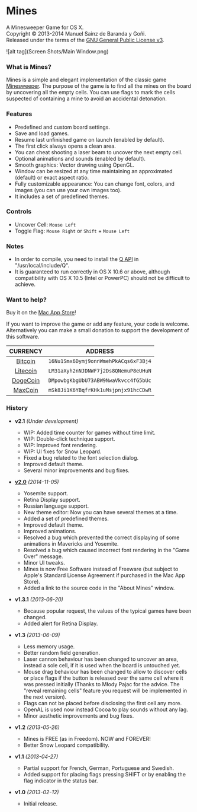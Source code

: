 # Mines
A Minesweeper Game for OS X.  
Copyright © 2013-2014 Manuel Sainz de Baranda y Goñi.  
Released under the terms of the [GNU General Public License v3](http://www.gnu.org/copyleft/gpl.html).

![alt tag](Screen Shots/Main Window.png)
### What is Mines?
Mines is a simple and elegant implementation of the classic game [Minesweeper](http://en.wikipedia.org/wiki/Minesweeper_(video_game)). The purpose of the game is to find all the mines on the board by uncovering all the empty cells. You can use flags to mark the cells suspected of containing a mine to avoid an accidental detonation.

### Features
* Predefined and custom board settings.
* Save and load games.
* Resume last unfinished game on launch (enabled by default).
* The first click always opens a clean area.
* You can cheat shooting a laser beam to uncover the next empty cell.
* Optional animations and sounds (enabled by default).
* Smooth graphics: Vector drawing using OpenGL.
* Window can be resized at any time maintaining an approximated (default) or exact aspect ratio.
* Fully customizable appearance: You can change font, colors, and images (you can use your own images too).
* It includes a set of predefined themes.

### Controls
* Uncover Cell: `Mouse Left`
* Toggle Flag: `Mouse Right` or `Shift` + `Mouse Left`

### Notes
* In order to compile, you need to install the [Q API](http://github.com/redcode/Q) in "/usr/local/include/Q".
* It is guaranteed to run correctly in OS X 10.6 or above, although compatibility with OS X 10.5 (Intel or PowerPC) should not be difficult to achieve.

### Want to help?
Buy it on the [Mac App Store](https://itunes.apple.com/us/app/mines/id602009455)!  
  
If you want to improve the game or add any feature, your code is welcome.
Alternatively you can make a small donation to support the development of this software.

CURRENCY|ADDRESS
:---:|:---:
[Bitcoin](https://bitcoin.org)|`16Nu1Smx6Dymj9onnWmehPkACqs6xF3Bj4`
[Litecoin](https://litecoin.org)|`LM31aXyh2nNJDNWF7j2Ds8QNemuP8eUHuN`
[DogeCoin](http://dogecoin.com)|`DMpowbgKbgUbU73ABW9NwaVkvcc4fG5bUc`
[MaxCoin](http://www.maxcoin.co.uk)|`mSk8Ji1K6YBqfrKHk1uMsjpnjx91hcCDwR`

### History

* __v2.1__ _(Under development)_
    * WIP: Added time counter for games without time limit.
    * WIP: Double-click technique support.
    * WIP: Improved font rendering.
    * WIP: UI fixes for Snow Leopard.
    * Fixed a bug related to the font selection dialog.
    * Improved default theme.
    * Several minor improvements and bug fixes.

* __[v2.0](http://github.com/redcode/Mines/releases/tag/v2.0)__ _(2014-11-05)_
    * Yosemite support.
    * Retina Display support.
    * Russian language support.
    * New theme editor: Now you can have several themes at a time.
    * Added a set of predefined themes.
    * Improved default theme.
    * Improved animations.
    * Resolved a bug which prevented the correct displaying of some animations in Mavericks and Yosemite.
    * Resolved a bug which caused incorrect font rendering in the "Game Over" message.
    * Minor UI tweaks.
    * Mines is now Free Software instead of Freeware (but subject to Apple's Standard License Agreement if purchased in the Mac App Store).
    * Added a link to the source code in the "About Mines" window.

* __v1.3.1__ _(2013-06-20)_
    * Because popular request, the values of the typical games have been changed.
    * Added alert for Retina Display.

* __v1.3__ _(2013-06-09)_
    * Less memory usage.
    * Better random field generation.
    * Laser cannon behaviour has been changed to uncover an area, instead a sole cell, if it is used when the board is untouched yet.
    * Mouse drag behaviour has been changed to allow to discover cells or place flags if the button is released over the same cell where it was pressed initially (Thanks to Młody Pajac for the advice. The "reveal remaining cells" feature you request will be implemented in the next version).
    * Flags can not be placed before disclosing the first cell any more.
    * OpenAL is used now instead Cocoa to play sounds without any lag.
    * Minor aesthetic improvements and bug fixes.

* __v1.2__ _(2013-05-26)_
    * Mines is FREE (as in Freedom). NOW and FOREVER! 
    * Better Snow Leopard compatibility.

* __v1.1__ _(2013-04-27)_
    * Partial support for French, German, Portuguese and Swedish.
    * Added support for placing flags pressing SHIFT or by enabling the flag indicator in the status bar.

* __v1.0__ _(2013-02-12)_
    * Initial release.
